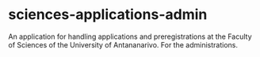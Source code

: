 # sciences-applications-admin
An application for handling applications and preregistrations at the Faculty of Sciences of the University of Antananarivo.
For the administrations.
